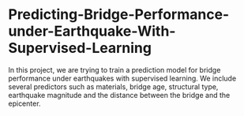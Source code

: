 # Predicting-Bridge-Performance-under-Earthquake-With-Supervised-Learning
In this project, we are trying to train a prediction model for bridge performance under earthquakes with supervised learning. We include several predictors such as materials, bridge age, structural type, earthquake magnitude and the distance between the bridge and the epicenter.
